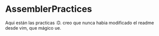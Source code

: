 # AssemblerPractices

Aqui están las practicas :D. creo que nunca habia modificado el readme desde vim, que mágico ue. 
